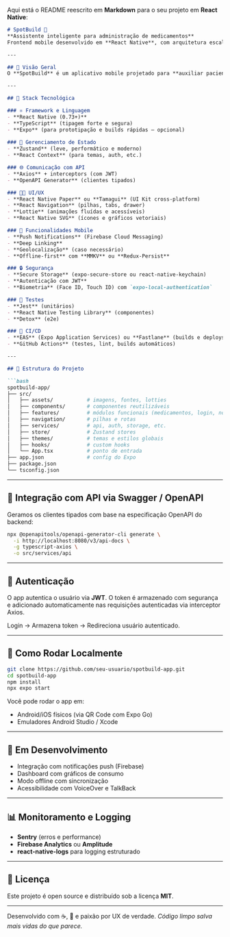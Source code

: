 Aqui está o README reescrito em **Markdown** para o seu projeto em **React Native**:

````markdown
# SpotBuild 💊  
**Assistente inteligente para administração de medicamentos**  
Frontend mobile desenvolvido em **React Native**, com arquitetura escalável e foco em performance, segurança e usabilidade.

---

## 📌 Visão Geral  
O **SpotBuild** é um aplicativo mobile projetado para **auxiliar pacientes e profissionais da saúde** na administração segura e organizada de medicamentos. Desenvolvido com foco em **UX de qualidade**, **modularidade de código**, **acessibilidade** e **integração fluida com APIs** externas e internas.

---

## 🧱 Stack Tecnológica

### ⚛️ Framework e Linguagem
- **React Native (0.73+)**
- **TypeScript** (tipagem forte e segura)
- **Expo** (para prototipação e builds rápidas — opcional)
  
### 🧩 Gerenciamento de Estado
- **Zustand** (leve, performático e moderno)
- **React Context** (para temas, auth, etc.)

### 🌐 Comunicação com API
- **Axios** + interceptors (com JWT)
- **OpenAPI Generator** (clientes tipados)

### 🧑‍🎨 UI/UX
- **React Native Paper** ou **Tamagui** (UI Kit cross-platform)
- **React Navigation** (pilhas, tabs, drawer)
- **Lottie** (animações fluídas e acessíveis)
- **React Native SVG** (ícones e gráficos vetoriais)

### 📱 Funcionalidades Mobile
- **Push Notifications** (Firebase Cloud Messaging)
- **Deep Linking**
- **Geolocalização** (caso necessário)
- **Offline-first** com **MMKV** ou **Redux-Persist**

### 🔒 Segurança
- **Secure Storage** (expo-secure-store ou react-native-keychain)
- **Autenticação com JWT**
- **Biometria** (Face ID, Touch ID) com `expo-local-authentication`

### 🧪 Testes
- **Jest** (unitários)
- **React Native Testing Library** (componentes)
- **Detox** (e2e)

### 🔄 CI/CD
- **EAS** (Expo Application Services) ou **Fastlane** (builds e deploys automatizados)
- **GitHub Actions** (testes, lint, builds automáticos)

---

## 📁 Estrutura do Projeto

```bash
spotbuild-app/
├── src/
│   ├── assets/           # imagens, fontes, lotties
│   ├── components/       # componentes reutilizáveis
│   ├── features/         # módulos funcionais (medicamentos, login, notificações)
│   ├── navigation/       # pilhas e rotas
│   ├── services/         # api, auth, storage, etc.
│   ├── store/            # Zustand stores
│   ├── themes/           # temas e estilos globais
│   ├── hooks/            # custom hooks
│   └── App.tsx           # ponto de entrada
├── app.json              # config do Expo
├── package.json
└── tsconfig.json
````

---

## 🔄 Integração com API via Swagger / OpenAPI

Geramos os clientes tipados com base na especificação OpenAPI do backend:

```bash
npx @openapitools/openapi-generator-cli generate \
  -i http://localhost:8080/v3/api-docs \
  -g typescript-axios \
  -o src/services/api
```

---

## 🔑 Autenticação

O app autentica o usuário via **JWT**. O token é armazenado com segurança e adicionado automaticamente nas requisições autenticadas via interceptor Axios.

Login → Armazena token → Redireciona usuário autenticado.

---

## 🚀 Como Rodar Localmente

```bash
git clone https://github.com/seu-usuario/spotbuild-app.git
cd spotbuild-app
npm install
npx expo start
```

Você pode rodar o app em:

* Android/iOS físicos (via QR Code com Expo Go)
* Emuladores Android Studio / Xcode

---

## 🚧 Em Desenvolvimento

* Integração com notificações push (Firebase)
* Dashboard com gráficos de consumo
* Modo offline com sincronização
* Acessibilidade com VoiceOver e TalkBack

---

## 📊 Monitoramento e Logging

* **Sentry** (erros e performance)
* **Firebase Analytics** ou **Amplitude**
* **react-native-logs** para logging estruturado

---

## 📄 Licença

Este projeto é open source e distribuído sob a licença **MIT**.

---

Desenvolvido com ☕, 💊 e paixão por UX de verdade.
*Código limpo salva mais vidas do que parece.*

```
